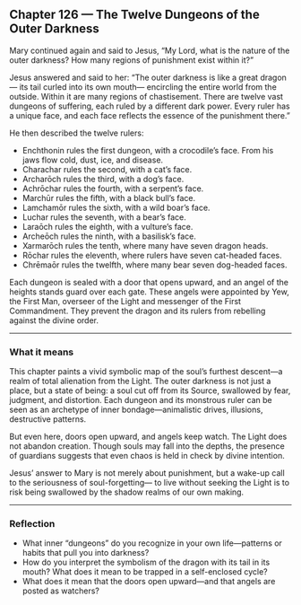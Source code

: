 ## Chapter 126 — The Twelve Dungeons of the Outer Darkness

Mary continued again and said to Jesus, “My Lord, what is the nature of the outer darkness? How many regions of punishment exist within it?”

Jesus answered and said to her: “The outer darkness is like a great dragon— its tail curled into its own mouth— encircling the entire world from the outside. Within it are many regions of chastisement. There are twelve vast dungeons of suffering, each ruled by a different dark power. Every ruler has a unique face, and each face reflects the essence of the punishment there.”

He then described the twelve rulers:

* Enchthonin rules the first dungeon, with a crocodile’s face. From his jaws flow cold, dust, ice, and disease.  
* Charachar rules the second, with a cat’s face.  
* Archarōch rules the third, with a dog’s face.  
* Achrōchar rules the fourth, with a serpent’s face.  
* Marchūr rules the fifth, with a black bull’s face.  
* Lamchamōr rules the sixth, with a wild boar’s face.  
* Luchar rules the seventh, with a bear’s face.  
* Laraōch rules the eighth, with a vulture’s face.  
* Archeōch rules the ninth, with a basilisk’s face.  
* Xarmarōch rules the tenth, where many have seven dragon heads.  
* Rōchar rules the eleventh, where rulers have seven cat-headed faces.  
* Chrēmaōr rules the twelfth, where many bear seven dog-headed faces.

Each dungeon is sealed with a door that opens upward, and an angel of the heights stands guard over each gate. These angels were appointed by Yew, the First Man, overseer of the Light and messenger of the First Commandment. They prevent the dragon and its rulers from rebelling against the divine order.

---

### What it means

This chapter paints a vivid symbolic map of the soul’s furthest descent—a realm of total alienation from the Light. The outer darkness is not just a place, but a state of being: a soul cut off from its Source, swallowed by fear, judgment, and distortion. Each dungeon and its monstrous ruler can be seen as an archetype of inner bondage—animalistic drives, illusions, destructive patterns.

But even here, doors open upward, and angels keep watch. The Light does not abandon creation. Though souls may fall into the depths, the presence of guardians suggests that even chaos is held in check by divine intention.

Jesus’ answer to Mary is not merely about punishment, but a wake-up call to the seriousness of soul-forgetting— to live without seeking the Light is to risk being swallowed by the shadow realms of our own making.

---

### Reflection

* What inner “dungeons” do you recognize in your own life—patterns or habits that pull you into darkness?
* How do you interpret the symbolism of the dragon with its tail in its mouth? What does it mean to be trapped in a self-enclosed cycle?
* What does it mean that the doors open upward—and that angels are posted as watchers?
